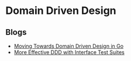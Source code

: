 # Domain Driven Design

## Blogs

- [Moving Towards Domain Driven Design in Go
  ](https://www.calhoun.io/moving-towards-domain-driven-design-in-go/)
- [More Effective DDD with Interface Test Suites
  ](https://www.calhoun.io/more-effective-ddd-with-interface-test-suites/)